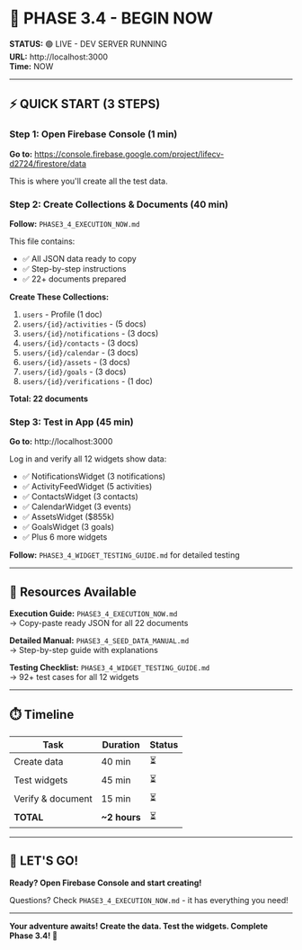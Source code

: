 # 🎯 PHASE 3.4 - BEGIN NOW

**STATUS:** 🟢 LIVE - DEV SERVER RUNNING  
**URL:** http://localhost:3000  
**Time:** NOW

---

## ⚡ QUICK START (3 STEPS)

### Step 1: Open Firebase Console (1 min)
**Go to:** https://console.firebase.google.com/project/lifecv-d2724/firestore/data

This is where you'll create all the test data.

### Step 2: Create Collections & Documents (40 min)
**Follow:** `PHASE3_4_EXECUTION_NOW.md`

This file contains:
- ✅ All JSON data ready to copy
- ✅ Step-by-step instructions
- ✅ 22+ documents prepared

**Create These Collections:**
1. `users` - Profile (1 doc)
2. `users/{id}/activities` - (5 docs)
3. `users/{id}/notifications` - (3 docs)
4. `users/{id}/contacts` - (3 docs)
5. `users/{id}/calendar` - (3 docs)
6. `users/{id}/assets` - (3 docs)
7. `users/{id}/goals` - (3 docs)
8. `users/{id}/verifications` - (1 doc)

**Total: 22 documents**

### Step 3: Test in App (45 min)
**Go to:** http://localhost:3000

Log in and verify all 12 widgets show data:
- ✅ NotificationsWidget (3 notifications)
- ✅ ActivityFeedWidget (5 activities)
- ✅ ContactsWidget (3 contacts)
- ✅ CalendarWidget (3 events)
- ✅ AssetsWidget ($855k)
- ✅ GoalsWidget (3 goals)
- ✅ Plus 6 more widgets

**Follow:** `PHASE3_4_WIDGET_TESTING_GUIDE.md` for detailed testing

---

## 📖 Resources Available

**Execution Guide:** `PHASE3_4_EXECUTION_NOW.md`  
→ Copy-paste ready JSON for all 22 documents

**Detailed Manual:** `PHASE3_4_SEED_DATA_MANUAL.md`  
→ Step-by-step guide with explanations

**Testing Checklist:** `PHASE3_4_WIDGET_TESTING_GUIDE.md`  
→ 92+ test cases for all 12 widgets

---

## ⏱️ Timeline

| Task | Duration | Status |
|------|----------|--------|
| Create data | 40 min | ⏳ |
| Test widgets | 45 min | ⏳ |
| Verify & document | 15 min | ⏳ |
| **TOTAL** | **~2 hours** | ⏳ |

---

## 🚀 LET'S GO!

**Ready? Open Firebase Console and start creating!**

Questions? Check `PHASE3_4_EXECUTION_NOW.md` - it has everything you need!

---

**Your adventure awaits! Create the data. Test the widgets. Complete Phase 3.4! 🎉**

